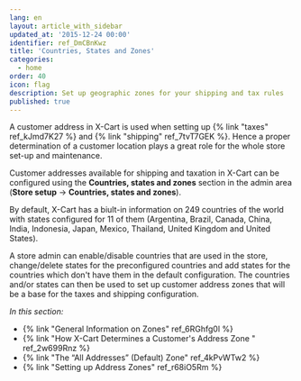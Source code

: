 ```yaml
---
lang: en
layout: article_with_sidebar
updated_at: '2015-12-24 00:00'
identifier: ref_DmCBnKwz
title: 'Countries, States and Zones'
categories:
  - home
order: 40
icon: flag
description: Set up geographic zones for your shipping and tax rules
published: true
---
```

A customer address in X-Cart is used when setting up {% link "taxes" ref_kJmd7K27 %} and {% link "shipping" ref_7tvT7GEK %}. Hence a proper determination of a customer location plays a great role for the whole store set-up and maintenance.

Customer addresses available for shipping and taxation in X-Cart can be configured using the **Countries, states and zones** section in the admin area (**Store setup** -> **Countries, states and zones**).

By default, X-Cart has a biult-in information on 249 countries of the world with states configured for 11 of them (Argentina, Brazil, Canada, China, India, Indonesia, Japan, Mexico, Thailand, United Kingdom and United States). 

A store admin can enable/disable countries that are used in the store, change/delete states for the preconfigured countries and add states for the countries which don't have them in the default configuration. The countries and/or states can then be used to set up customer address zones that will be a base for the taxes and shipping configuration.

_In this section:_

*   {% link "General Information on Zones" ref_6RGhfg0l %}
*   {% link "How X-Cart Determines a Customer's Address Zone " ref_2w699Rnz %}
*   {% link "The “All Addresses” (Default) Zone" ref_4kPvWTw2 %}
*   {% link "Setting up Address Zones" ref_r68iO5Rm %}
